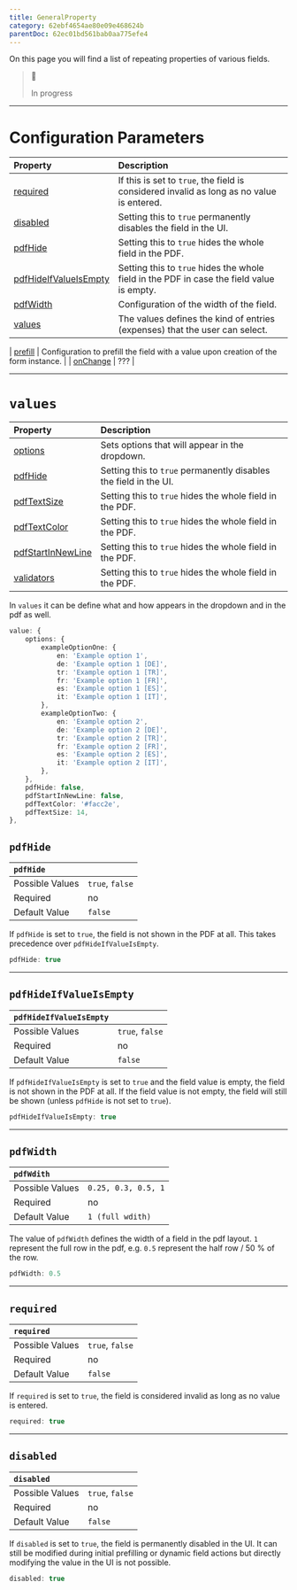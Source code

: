 ```yaml
---
title: GeneralProperty
category: 62ebf4654ae80e09e468624b
parentDoc: 62ec01bd561bab0aa775efe4
---
```


On this page you will find a list of repeating properties of various fields.

>🚧 
>
> In progress

---
# Configuration Parameters

| Property                                        | Description                      |
| :-----------------------------------------------| :--------------------------------|
| [required](#required)                           | If this is set to `true`, the field is considered invalid as long as no value is entered. |
| [disabled](#disabled)                           | Setting this to `true` permanently disables the field in the UI.                          |
| [pdfHide](#pdfhide)                             | Setting this to `true` hides the whole field in the PDF.                                  |
| [pdfHideIfValueIsEmpty](#pdfhideifvalueisempty) | Setting this to `true` hides the whole field in the PDF in case the field value is empty. |
| [pdfWidth](#pdfwidth)                           | Configuration of the width of the field.                                                  |
| [values](#values)                               | The values defines the kind of entries (expenses) that the user can select.               |

| [prefill](#prefill)                             | Configuration to prefill the field with a value upon creation of the form instance. |
| [onChange](#onchange)                           | ??? |

---
# `values`

| Property                                | Description                                                                               |
| :---------------------------------------| :---------------------------------------------------------------------------------------- |
| [options](#options)                     | Sets options that will appear in the dropdown. |
| [pdfHide](#pdfhide)                     | Setting this to `true` permanently disables the field in the UI.                          |
| [pdfTextSize](#pdftextsize)             | Setting this to `true` hides the whole field in the PDF.                                  |
| [pdfTextColor](#pdftextcolor)           | Setting this to `true` hides the whole field in the PDF.                                  |
| [pdfStartInNewLine](#pdfstartinnewline) | Setting this to `true` hides the whole field in the PDF.                                  |
| [validators](#validators)               | Setting this to `true` hides the whole field in the PDF.                                  |

 
In `values` it can be define what and how appears in the dropdown and in the pdf as well.

``` typescript
value: {
    options: {
        exampleOptionOne: {
            en: 'Example option 1',
            de: 'Example option 1 [DE]',
            tr: 'Example option 1 [TR]',
            fr: 'Example option 1 [FR]',
            es: 'Example option 1 [ES]',
            it: 'Example option 1 [IT]',
        },
        exampleOptionTwo: {
            en: 'Example option 2',
            de: 'Example option 2 [DE]',
            tr: 'Example option 2 [TR]',
            fr: 'Example option 2 [FR]',
            es: 'Example option 2 [ES]',
            it: 'Example option 2 [IT]',
        },
    },
    pdfHide: false,
    pdfStartInNewLine: false,
    pdfTextColor: '#facc2e',
    pdfTextSize: 14,
},

```

## `pdfHide`

| `pdfHide`      |                 |
| :-------------- | :-------------- |
| Possible Values | `true`, `false` |
| Required        | no              |
| Default Value   | `false`         |

If `pdfHide` is set to `true`, the field is not shown in the PDF at all. This takes precedence over `pdfHideIfValueIsEmpty`.

``` typescript
pdfHide: true
```


---
## `pdfHideIfValueIsEmpty`

| `pdfHideIfValueIsEmpty` |                 |
| :------------------------- | :-------------- |
| Possible Values            | `true`, `false` |
| Required                   | no              |
| Default Value              | `false`         |

If `pdfHideIfValueIsEmpty` is set to `true` and the field value is empty, the field is not shown in the PDF at all.
If the field value is not empty, the field will still be shown (unless `pdfHide` is not set to `true`). 

``` typescript
pdfHideIfValueIsEmpty: true
```

---
## `pdfWidth`

| `pdfWdith`                 |                      |
| :------------------------- | :------------------- |
| Possible Values            | `0.25, 0.3, 0.5, 1`  |
| Required                   | no                   |
| Default Value              | `1 (full wdith)`     |

The value of `pdfWidth` defines the width of a field in the pdf layout.
`1` represent the full row in the pdf, e.g. `0.5` represent the half row / 50 % of the row.

``` typescript
pdfWidth: 0.5
```

---
## `required`

| `required`      |                 |
| :-------------- | :-------------- |
| Possible Values | `true`, `false` |
| Required        | no              |
| Default Value   | `false`         |

If `required` is set to `true`, the field is considered invalid as long as no value is entered.

``` typescript
required: true
```

---
## `disabled`

| `disabled`      |                 |
| :-------------- | :-------------- |
| Possible Values | `true`, `false` |
| Required        | no              |
| Default Value   | `false`         |

If `disabled` is set to `true`, the field is permanently disabled in the UI. It can still be modified during initial prefilling or dynamic field actions but directly modifying the value in the UI is not possible.

``` typescript
disabled: true
```

